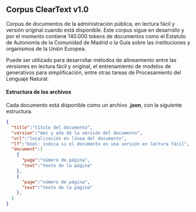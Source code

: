
## Corpus ClearText v1.0

Corpus de documentos de la administración pública, en lectura fácil y versión original cuando está disponible. Este corpus sigue en desarrollo y por el momento contiene 140.000 tokens de documentos como el Estatuto de Autonomía de la Comunidad de Madrid o la Guía sobre las instituciones y organismos de la Unión Europea.

Puede ser utilizado para desarrollar métodos de alineamiento entre las versiones en lectura fácil y original, el entrenamiento de modelos de generativos para simplificación, entre otras tareas de Procesamiento del Lenguaje Natural.


#### Estructura de los archivos

Cada documento está disponible como un archivo **.json**, con la siguiente estructura.

```json
{
  "title":"título del documento",
  "version":"mes y año de la versión del documento",
  "url":"localización en línea del documento",
  "lf":"bool: indica si el documento es una versión en lectura fácil",
  "document":[
    {
      "page":"número de página",
      "text":"texto de la página"
    },
    {
      "page":"número de página",
      "text":"texto de la página"
    },
  ]
}
```


